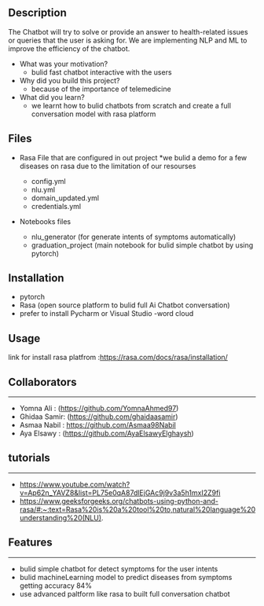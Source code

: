 ## Description
The Chatbot will try to solve or provide an answer to health-related issues or queries that the user is asking for. We are implementing NLP and ML to improve the efficiency of the chatbot.


- What was your motivation?
   * bulid fast chatbot interactive with the users
- Why did you build this project?
   * because  of the importance of telemedicine 
- What did you learn?
   * we learnt how to bulid chatbots from scratch and create a full conversation model with rasa platform 
   
## Files 
 * Rasa File that are configured in out project
  *we bulid a demo for a few diseases on rasa due to the limitation of our resourses
    * config.yml 
    * nlu.yml
    * domain_updated.yml
    * credentials.yml
   
 * Notebooks files
    * nlu_generator (for generate intents of symptoms automatically)
    * graduation_project (main notebook for bulid simple chatbot by using pytorch)
 

## Installation
- pytorch
- Rasa (open source platform to bulid full Ai Chatbot conversation)
- prefer to install Pycharm or Visual Studio 
-word cloud
## Usage
link for install rasa platfrom  :https://rasa.com/docs/rasa/installation/

## Collaborators
***

* Yomna Ali : (https://github.com/YomnaAhmed97)
*  Ghidaa Samir: (https://github.com/ghaidaasamir)
* Asmaa Nabil : https://github.com/Asmaa98Nabil
* Aya Elsawy : (https://github.com/AyaElsawyElghaysh)


## tutorials
***
* https://www.youtube.com/watch?v=Ap62n_YAVZ8&list=PL75e0qA87dlEjGAc9j9v3a5h1mxI2Z9fi
* https://www.geeksforgeeks.org/chatbots-using-python-and-rasa/#:~:text=Rasa%20is%20a%20tool%20to,natural%20language%20understanding%20(NLU).


## Features
***

* bulid simple chatbot for detect symptoms for the user intents
* bulid machineLearning model to predict diseases from symptoms getting accuracy 84%
 * use advanced paltform like rasa to built full conversation chatbot 




